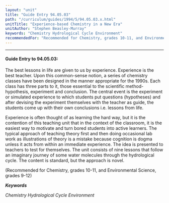```yaml
---
layout: "unit"
title: "Guide Entry 94.05.03"
path: "/curriculum/guides/1994/5/94.05.03.x.html"
unitTitle: "Experience-based Chemistry in a New Era"
unitAuthor: "Stephen Beasley-Murray"
keywords: "Chemistry Hydrological Cycle Environment"
recommendedFor: "Recommended for Chemistry, grades 10-11, and Environmental Science, grades 9-12"
---
```

<body>
<hr/>
<h4>
Guide Entry to 94.05.03:
</h4>
The best lessons in life are given to us by experience. Experience is the best teacher. Upon this common-sense notion, a series of chemistry classes have been designed in the manner appropriate for the 1990s. Each class has three parts to it, those essential to the scientific method-hypothesis, experiment and conclusion. The central event is the experiment or simulated experience to which students put questions (hypotheses) and after devising the experiment themselves with the teacher as guide, the students come up with their own conclusions i.e. lessons from life.
<p>
Experience is often thought of as learning the hard way, but it is the contention of this teaching unit that in the context of the classroom, it is the easiest way to motivate and turn bored students into active learners. The typical approach of teaching theory first and then doing occasional lab work as illustrations of theory is a mistake because cognition is dogma unless it acts from within an immediate experience. The idea is presented to teachers to test for themselves. The unit consists of nine lessons that follow an imaginary journey of some water molecules through the hydrological cycle. The content is standard, but the approach is novel.
</p>
<p>
(Recommended for Chemistry, grades 10-11, and Environmental Science, grades 9-12)
</p>
<p>
<b>
<i>
Keywords
</i>
</b>
<br/>
</p>
<p>
<i>
Chemistry Hydrological Cycle Environment
</i>
</p>
</body>